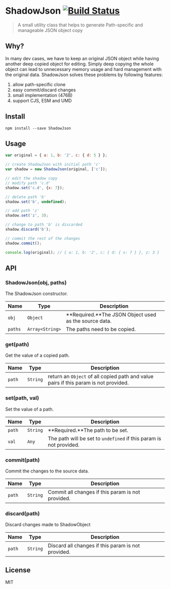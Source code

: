 # ShadowJson [![Build Status](https://travis-ci.org/yuanfux/ShadowJson.svg?branch=master)](https://travis-ci.org/yuanfux/ShadowJson)
> A small utility class that helps to generate Path-specific and manageable JSON object copy

## Why?
In many dev cases, we have to keep an original JSON object while having another deep copied object for editing. Simply deep copying the whole object can lead to unnecessary memory usage and hard management with the original data. ShadowJson solves these problems by following features: 
1. allow path-specific clone
2. easy commit/discard changes
4. small implementation (476B)
3. support CJS, ESM and UMD

## Install

`npm install --save ShadowJson`

## Usage

```javascript
var original = { a: 1, b: '2', c: { d: 5 } };

// create ShadowJson with initial path 'c'
var shadow = new ShadowJson(original, ['c']);

// edit the shadow copy
// modify path 'c.d'
shadow.set('c.d', {x: 7});

// delete path 'b'
shadow.set('b', undefined);

// add path 'z'
shadow.set('z', 3);

// change to path 'b' is discarded
shadow.discard('b');

// commit the rest of the changes
shadow.commit();

console.log(original); // { a: 1, b: '2', c: { d: { x: 7 } }, z: 3 }
```

## API
### ShadowJson(obj, paths)
The ShadowJson constructor.

Name | Type | Description
--- | --- | ---
`obj` | `Object` | **Required.**The JSON Object used as the source data.
`paths` | `Array<String>` | The paths need to be copied.

### get(path)
Get the value of a copied path.

Name | Type | Description
--- | --- | ---
`path` | `String` | return an `Object` of all copied path and value pairs if this param is not provided.

### set(path, val)
Set the value of a path.

Name | Type | Description
--- | --- | ---
`path` | `String` | **Required.**The path to be set.
`val` | `Any` | The path will be set to `undefined` if this param is not provided.

### commit(path)
Commit the changes to the source data.

Name | Type | Description
--- | --- | ---
`path` | `String` | Commit all changes if this param is not provided.

### discard(path)
Discard changes made to ShadowObject

Name | Type | Description
--- | --- | ---
`path` | `String` | Discard all changes if this param is not provided.

## License
MIT